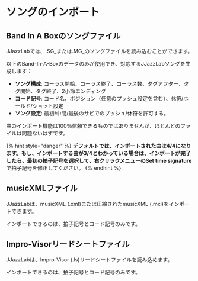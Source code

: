 # ソングのインポート

## Band In A Boxのソングファイル

JJazzLabでは、.SG_または.MG_のソングファイルを読み込むことができます。

以下のBand-In-A-Boxのデータのみが使用でき、対応するJJazzLabソングを生成します：

* **ソング構成**: コーラス開始、コーラス終了、コーラス数、タグアフター、タグ開始、タグ終了、2小節エンディング
* **コード記号**: コード名、ポジション（任意のプッシュ設定を含む）、休符/ホールド/ショット設定
* **ソング設定**: 最初/中間/最後のサビでのプッシュ/休符を許可する。

曲のインポート機能は100％信頼できるものではありませんが、ほとんどのファイルは問題ないはずです。

{% hint style="danger" %}
**デフォルトでは、インポートされた曲は4/4になります。**もし、インポートする曲が3/4とわかっている場合は、インポートが完了したら、最初の拍子記号を選択して、右クリックメニューの**Set time signature**で拍子記号を修正してください。
{% endhint %}

## musicXMLファイル

JJazzLabは、musicXML (.xml)または圧縮されたmusicXML (.mxl)をインポートできます。&#x20;

インポートできるのは、拍子記号とコード記号のみです。

## Impro-Visorリードシートファイル

JJazzLabは、Impro-Visor (.ls)リードシートファイルを読み込めます。&#x20;

インポートできるのは、拍子記号とコード記号のみです。


